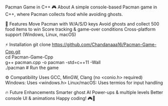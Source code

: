 Pacman Game in C++
🎮 About
A simple console-based Pacman game in C++, where Pacman collects food while avoiding ghosts.

🚀 Features
Move Pacman with W/A/S/D keys
Avoid ghosts and collect 500 food items to win
Score tracking & game-over conditions
Cross-platform support (Windows, Linux, macOS)

⚡ Installation
git clone https://github.com/Chandanaaa16/Pacman-Game-Cpp.git  
cd Pacman-Game-Cpp  
g++ pacman.cpp -o pacman -std=c++11 -Wall  
./pacman  # Run the game  

⚙️ Compatibility
Uses GCC, MinGW, Clang (no <conio.h> required)
Windows: Uses <windows.h>
Linux/macOS: Uses termios for input handling


🔥 Future Enhancements
Smarter ghost AI
Power-ups & multiple levels
Better console UI & animations
Happy coding! 🎮🚀
